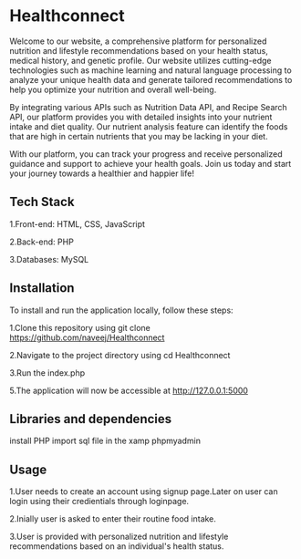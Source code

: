 # Healthconnect
 
Welcome to our website, a comprehensive platform for personalized nutrition and lifestyle recommendations based on your health status, medical history, and genetic profile. Our website utilizes cutting-edge technologies such as machine learning and natural language processing to analyze your unique health data and generate tailored recommendations to help you optimize your nutrition and overall well-being.

By integrating various APIs such as Nutrition Data API, and Recipe Search API, our platform provides you with detailed insights into your nutrient intake and diet quality. Our nutrient analysis feature can identify the foods that are high in certain nutrients that you may be lacking in your diet.

With our platform, you can track your progress and receive personalized guidance and support to achieve your health goals. Join us today and start your journey towards a healthier and happier life!
 <h2>Tech Stack</h2>
 
  1.Front-end: HTML, CSS, JavaScript
  
  2.Back-end: PHP
  
  3.Databases: MySQL
  
<h2>Installation</h2>
To install and run the application locally, follow these steps:

1.Clone this repository using git clone https://github.com/naveej/Healthconnect

2.Navigate to the project directory using cd Healthconnect

3.Run the index.php

5.The application will now be accessible at http://127.0.0.1:5000

<h2>Libraries and dependencies</h2>
install PHP
import sql file in the xamp phpmyadmin

<h2>Usage</h2>

1.User needs to create an account using signup page.Later on user can login using their credientials through loginpage.

2.Inially user is asked to enter their routine food intake.

3.User is provided with personalized nutrition and lifestyle recommendations based on an individual's health status.

